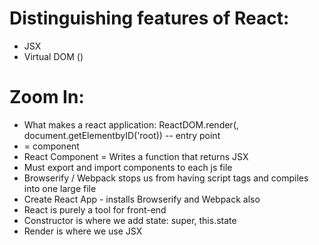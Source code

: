 # Distinguishing features of React:

- JSX
- Virtual DOM ()

# Zoom In:

- What makes a react application: ReactDOM.render(<App />, document.getElementbyID('root)) -- entry point
- <App /> = component
- React Component = Writes a function that returns JSX
- Must export and import components to each js file 
- Browserify / Webpack stops us from having script tags and compiles into one large file
- Create React App - installs Browserify and Webpack also
- React is purely a tool for front-end
- Constructor is where we add state: super, this.state
- Render is where we use JSX